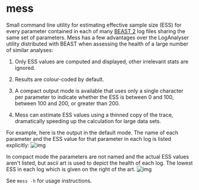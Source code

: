 mess
====

Small command line utility for estimating effective sample size (ESS) for every
parameter contained in each of many [BEAST 2](http://www.beast2.org/) log files
sharing the same set of parameters. Mess has a few advantages over the
LogAnalyser utility distributed with BEAST when assessing the health of a large
number of similar analyses:

1. Only ESS values are computed and displayed, other irrelevant stats are ignored.

2. Results are colour-coded by default.

3. A compact output mode is available that uses only a single character per
   parameter to indicate whether the ESS is between 0 and 100, between 100 and
    200, or greater than 200.

4. Mess can estimate ESS values using a thinned copy of the trace, dramatically
   speeding up the calculation for large data sets.

For example, here is the output in the default mode. The name of each parameter
and the ESS value for that parameter in each log is listed explicitly:
![img](https://github.com/tgvaughan/mess/wiki/images/mess1.png)

In compact mode the parameters are not named and the actual ESS values aren't
listed, but ascii art is used to depict the health of each log.  The lowest ESS
in each log which is given on the right of the art.
![img](https://github.com/tgvaughan/mess/wiki/images/mess2.png)

See `mess -h` for usage instructions.
